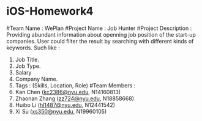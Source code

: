 # iOS-Homework4
#Team Name : WePlan
#Project Name : Job Hunter
#Project Description : 
Providing abundant information about openning job position of the start-up companies. User could filter the result by searching with different kinds of keywords. Such like :
1. Job Title.
2. Job Type.
3. Salary
4. Company Name.
5. Tags : (Skills, Location, Role)
#Team Members : 
1. Kan Chen (kc2386@nyu.edu, N14160813)
2. Zhaonan Zhang (zz724@nyu.edu, N18858668)
3. Huibo Li (hl1487@nyu.edu, N12441542)
4. Xi Su (xs350@nyu.edu, N19960105)
